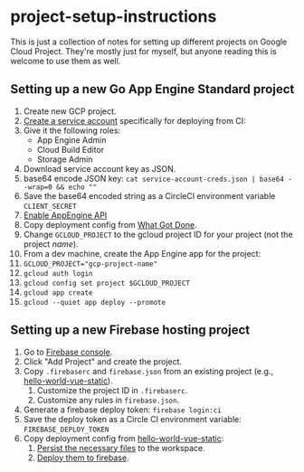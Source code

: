 # project-setup-instructions

This is just a collection of notes for setting up different projects on Google Cloud Project. They're mostly just for myself, but anyone reading this is welcome to use them as well.

## Setting up a new Go App Engine Standard project

1. Create new GCP project.
1. [Create a service account](https://console.cloud.google.com/iam-admin/serviceaccounts/create) specifically for deploying from CI:
1. Give it the following roles:
   - App Engine Admin
   - Cloud Build Editor
   - Storage Admin
1. Download service account key as JSON.
1. base64 encode JSON key: `cat service-account-creds.json | base64 --wrap=0 && echo ""`
1. Save the base64 encoded string as a CircleCI environment variable `CLIENT_SECRET`
1. [Enable AppEngine API](https://console.developers.google.com/apis/api/appengine.googleapis.com/overview)
1. Copy deployment config from [What Got Done](https://github.com/mtlynch/whatgotdone/blob/2fee6628d1057c47b27ce521fc7256ef29854358/.circleci/config.yml#L84-L114).
1. Change `GCLOUD_PROJECT` to the gcloud project ID for your project (not the project _name_).
1. From a dev machine, create the App Engine app for the project:
1. `GCLOUD_PROJECT="gcp-project-name"`
1. `gcloud auth login`
1. `gcloud config set project $GCLOUD_PROJECT`
1. `gcloud app create`
1. `gcloud --quiet app deploy --promote`

## Setting up a new Firebase hosting project

1. Go to [Firebase console](https://console.firebase.google.com/).
1. Click "Add Project" and create the project.
1. Copy `.firebaserc` and `firebase.json` from an existing project (e.g., [hello-world-vue-static](https://github.com/mtlynch/hello-world-vue-static)).
   1. Customize the project ID in `.firebaserc`.
   1. Customize any rules in `firebase.json`.
1. Generate a firebase deploy token: `firebase login:ci`
1. Save the deploy token as a Circle CI environment variable: `FIREBASE_DEPLOY_TOKEN`
1. Copy deployment config from [hello-world-vue-static](https://github.com/mtlynch/hello-world-vue-static):
   1. [Persist the necessary files](https://github.com/mtlynch/hello-world-vue-static/blob/5d13fcf35a53328c9078a867dbce9a96cc927598/.circleci/config.yml#L14-L19) to the workspace.
   1. [Deploy them to firebase](https://github.com/mtlynch/hello-world-vue-static/blob/5d13fcf35a53328c9078a867dbce9a96cc927598/.circleci/config.yml#L20-L32).
